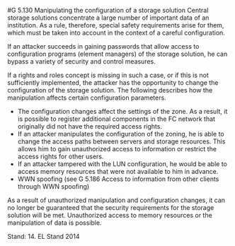 #G 5.130 Manipulating the configuration of a storage solution
Central storage solutions concentrate a large number of important data of an institution. As a rule, therefore, special safety requirements arise for them, which must be taken into account in the context of a careful configuration.

If an attacker succeeds in gaining passwords that allow access to configuration programs (element managers) of the storage solution, he can bypass a variety of security and control measures.

If a rights and roles concept is missing in such a case, or if this is not sufficiently implemented, the attacker has the opportunity to change the configuration of the storage solution. The following describes how the manipulation affects certain configuration parameters.

* The configuration changes affect the settings of the zone. As a result, it is possible to register additional components in the FC network that originally did not have the required access rights.
* If an attacker manipulates the configuration of the zoning, he is able to change the access paths between servers and storage resources. This allows him to gain unauthorized access to information or restrict the access rights for other users.
* If an attacker tampered with the LUN configuration, he would be able to access memory resources that were not available to him in advance.
* WWN spoofing (see G 5.186 Access to information from other clients through WWN spoofing)


As a result of unauthorized manipulation and configuration changes, it can no longer be guaranteed that the security requirements for the storage solution will be met. Unauthorized access to memory resources or the manipulation of data is possible.

Stand: 14. EL Stand 2014



